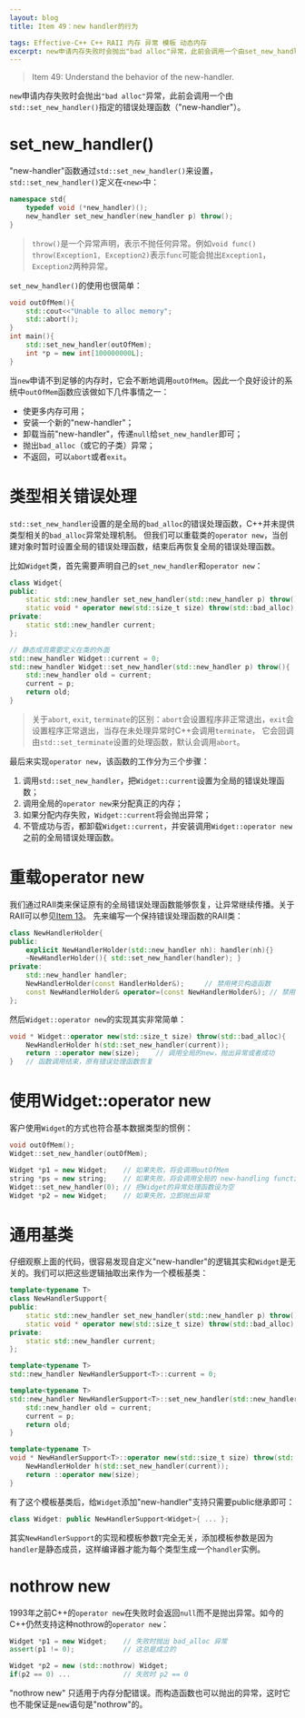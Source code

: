 ```yaml
---
layout: blog
title: Item 49：new handler的行为

tags: Effective-C++ C++ RAII 内存 异常 模板 动态内存
excerpt: new申请内存失败时会抛出"bad alloc"异常，此前会调用一个由set_new_handler()指定的错误处理函数（"new-handler"）。
---
```


> Item 49: Understand the behavior of the new-handler.

`new`申请内存失败时会抛出`"bad alloc"`异常，此前会调用一个由`std::set_new_handler()`指定的错误处理函数（"new-handler"）。

<!--more-->

# set_new_handler()

"new-handler"函数通过`std::set_new_handler()`来设置，`std::set_new_handler()`定义在`<new>`中：

```cpp
namespace std{
    typedef void (*new_handler)();
    new_handler set_new_handler(new_handler p) throw();
}
```

> `throw()`是一个异常声明，表示不抛任何异常。例如`void func() throw(Exception1, Exception2)`表示`func`可能会抛出`Exception1`，`Exception2`两种异常。

`set_new_handler()`的使用也很简单：

```cpp
void outOfMem(){
    std::cout<<"Unable to alloc memory";
    std::abort();
}
int main(){
    std::set_new_handler(outOfMem);
    int *p = new int[100000000L];
}
```

当`new`申请不到足够的内存时，它会不断地调用`outOfMem`。因此一个良好设计的系统中`outOfMem`函数应该做如下几件事情之一：

* 使更多内存可用；
* 安装一个新的"new-handler"；
* 卸载当前"new-handler"，传递`null`给`set_new_handler`即可；
* 抛出`bad_alloc`（或它的子类）异常；
* 不返回，可以`abort`或者`exit`。

# 类型相关错误处理

`std::set_new_handler`设置的是全局的`bad_alloc`的错误处理函数，C++并未提供类型相关的`bad_alloc`异常处理机制。
但我们可以重载类的`operator new`，当创建对象时暂时设置全局的错误处理函数，结束后再恢复全局的错误处理函数。

比如`Widget`类，首先需要声明自己的`set_new_handler`和`operator new`：

```cpp
class Widget{
public:
    static std::new_handler set_new_handler(std::new_handler p) throw();
    static void * operator new(std::size_t size) throw(std::bad_alloc);
private:
    static std::new_handler current;
};

// 静态成员需要定义在类的外面
std::new_handler Widget::current = 0;
std::new_handler Widget::set_new_handler(std::new_handler p) throw(){
    std::new_handler old = current;
    current = p;
    return old;
}
```

> 关于`abort`, `exit`, `terminate`的区别：`abort`会设置程序非正常退出，`exit`会设置程序正常退出，当存在未处理异常时C++会调用`terminate`，
> 它会回调由`std::set_terminate`设置的处理函数，默认会调用`abort`。

最后来实现`operator new`，该函数的工作分为三个步骤：

1. 调用`std::set_new_handler`，把`Widget::current`设置为全局的错误处理函数；
2. 调用全局的`operator new`来分配真正的内存；
3. 如果分配内存失败，`Widget::current`将会抛出异常；
4. 不管成功与否，都卸载`Widget::current`，并安装调用`Widget::operator new`之前的全局错误处理函数。

# 重载operator new

我们通过RAII类来保证原有的全局错误处理函数能够恢复，让异常继续传播。关于RAII可以参见[Item 13][item13]。
先来编写一个保持错误处理函数的RAII类：

```cpp
class NewHandlerHolder{
public:
    explicit NewHandlerHolder(std::new_handler nh): handler(nh){}
    ~NewHandlerHolder(){ std::set_new_handler(handler); }
private:
    std::new_handler handler;
    NewHandlerHolder(const HandlerHolder&);     // 禁用拷贝构造函数
    const NewHandlerHolder& operator=(const NewHandlerHolder&); // 禁用赋值运算符
};
```

然后`Widget::operator new`的实现其实非常简单：

```cpp
void * Widget::operator new(std::size_t size) throw(std::bad_alloc){
    NewHandlerHolder h(std::set_new_handler(current));
    return ::operator new(size);    // 调用全局的new，抛出异常或者成功
}   // 函数调用结束，原有错误处理函数恢复
```

# 使用Widget::operator new

客户使用`Widget`的方式也符合基本数据类型的惯例：

```cpp
void outOfMem();
Widget::set_new_handler(outOfMem);

Widget *p1 = new Widget;    // 如果失败，将会调用outOfMem
string *ps = new string;    // 如果失败，将会调用全局的 new-handling function，当然如果没有的话就没有了
Widget::set_new_handler(0); // 把Widget的异常处理函数设为空
Widget *p2 = new Widget;    // 如果失败，立即抛出异常
```

# 通用基类

仔细观察上面的代码，很容易发现自定义"new-handler"的逻辑其实和`Widget`是无关的。我们可以把这些逻辑抽取出来作为一个模板基类：

```cpp
template<typename T>
class NewHandlerSupport{
public:
    static std::new_handler set_new_handler(std::new_handler p) throw();
    static void * operator new(std::size_t size) throw(std::bad_alloc);
private:
    static std::new_handler current;
};

template<typename T>
std::new_handler NewHandlerSupport<T>::current = 0;

template<typename T>
std::new_handler NewHandlerSupport<T>::set_new_handler(std::new_handler p) throw(){
    std::new_handler old = current;
    current = p;
    return old;
}

template<typename T>
void * NewHandlerSupport<T>::operator new(std::size_t size) throw(std::bad_alloc){
    NewHandlerHolder h(std::set_new_handler(current));
    return ::operator new(size);
}
```

有了这个模板基类后，给`Widget`添加"new-handler"支持只需要public继承即可：

```cpp
class Widget: public NewHandlerSupport<Widget>{ ... };
```

其实`NewHandlerSupport`的实现和模板参数`T`完全无关，添加模板参数是因为`handler`是静态成员，这样编译器才能为每个类型生成一个`handler`实例。

# nothrow new

1993年之前C++的`operator new`在失败时会返回`null`而不是抛出异常。如今的C++仍然支持这种nothrow的`operator new`：

```cpp
Widget *p1 = new Widget;    // 失败时抛出 bad_alloc 异常
assert(p1 != 0);            // 这总是成立的

Widget *p2 = new (std::nothrow) Widget;
if(p2 == 0) ...             // 失败时 p2 == 0
```

"nothrow new" 只适用于内存分配错误。而构造函数也可以抛出的异常，这时它也不能保证是`new`语句是"nothrow"的。

[item13]: /2015/08/02/effective-cpp-13.html
